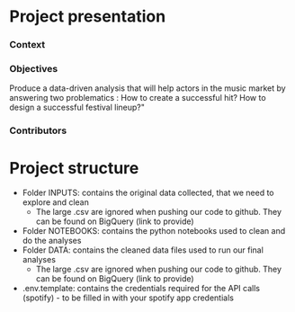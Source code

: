 # Project presentation

### Context
### Objectives
Produce a data-driven analysis that will help actors in the music market by answering two problematics : 
How to create a successful hit?
How to design a successful festival lineup?"
### Contributors

# Project structure
- Folder INPUTS: contains the original data collected, that we need to explore and clean
  - The large .csv are ignored when pushing our code to github. They can be found on BigQuery (link to provide)
- Folder NOTEBOOKS: contains the python notebooks used to clean and do the analyses
- Folder DATA: contains the cleaned data files used to run our final analyses
  - The large .csv are ignored when pushing our code to github. They can be found on BigQuery (link to provide)
- .env.template: contains the credentials required for the API calls (spotify) - to be filled in with your spotify app credentials
